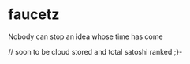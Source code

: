 # faucetz
Nobody can stop an idea whose time has come

// soon to be cloud stored and total satoshi ranked ;}-